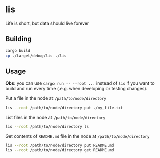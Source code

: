 # lis
Life is short, but data should live forever

## Building
```bash
cargo build
cp ./target/debug/lis ./lis
```

## Usage
**Obs:** you can use `cargo run -- --root ...` instead of `lis` if you want to build and run every time (.e.g. when developing or testing changes).

Put a file in the node at `/path/to/node/directory`
```bash
lis --root /path/to/node/directory put ./my_file.txt
```

List files in the node at `/path/to/node/directory`
```bash
lis --root /path/to/node/directory ls
```

Get contents of `README.md` file in the node at `/path/to/node/directory`
```bash
lis --root /path/to/node/directory put README.md
lis --root /path/to/node/directory get README.md
```




